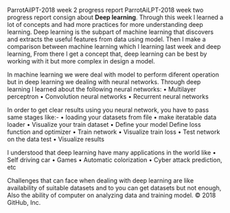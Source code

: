 ParrotAilPT-2018 week 2 progress report
ParrotAiLPT-2018 week two progress report consign about **Deep learning**. Through this week l learned a lot of concepts and had more practices for more understanding deep learning.
 Deep learning is the subpart of machine learning that discovers and extracts the useful features from data using model. Then l make a comparison between machine learning which l learning last week and deep learning, From there l get a concept that, deep learning can be best by working with it but more complex in design a model.

 In machine learning we were deal with model to perform diferent operation but in deep learning we dealing with neural networks. Through deep learning l learned about the following neural networks:
       • Multilayer perceptron 
       • Convolution neural networks 
       • Recurrent neural networks

 In order to get clear results using you neural network, you have to pass same stages like:- 
       • loading your datasets from file 
       • make iteratable data loader 
       • Visualize your train dataset 
       • Define your model 
 Define loss function and optimizer 
 • Train network 
 • Visualize train loss 
 • Test network on the data test 
 • Visualize results

 I understood that deep learning have many applications in the world like 
 • Self driving car
 • Games 
 • Automatic colorization
 • Cyber attack prediction, etc

 Challenges that can face when dealing with deep learning are like availability of suitable datasets and to you can get datasets but not enough, Also the ability of computer on analyzing data and training model.
© 2018 GitHub, Inc.

